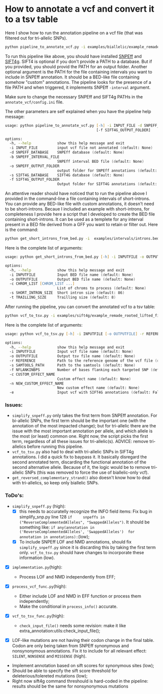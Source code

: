 # How to annotate a vcf and convert it to a tsv table

Here I show how to run the annotation pipeline on a vcf file (that was filtered out for tri-allelic SNPs).
```zsh
python pipeline_to_annotate_vcf.py -i examples/biallelic/example_remade_rooted_lifted_filtered.vcf -d Drosophila_melanogaster -b examples/intervals/short_introns.bed -o examples/snpeff -s /Users/tur92196/local/sift4g/BDGP6.83 -f examples/sift4g
```

To run this pipeline like above, you should have installed [SNPEff](https://pcingola.github.io/SnpEff/) and [SIFT4g](https://sift.bii.a-star.edu.sg/sift4g/). SIFT4 is optional if you don't provide a PATH to a database. But if you provided, you should provid the PATH for an output folder. Another optional argument is the PATH for the file containing intervals you want to include in SNPEff annotation. It should be a BED-like file containing somehow "custom" annotations. The pipeline looks for the presence of a file PATH and when triggered, it implements SNPEff `-interval` argument.

Make sure to change the necessary SNPEff and SIFT4g PATHs in the `annotate_vcf/config.ini` file.

The other parameters are self explained when you have the pipeline help message:
```zsh
usage: python pipeline_to_annotate_vcf.py [-h] -i INPUT_FILE -d SNPEFF_DATABASE [-b SNPEFF_INTERVAL_FILE] -o SNPEFF_OUTPUT_FOLDER [-s SIFT4G_DATABASE]
                                          [-f SIFT4G_OUTPUT_FOLDER]

options:
  -h, --help            show this help message and exit
  -i INPUT_FILE         input vcf file not annotated (default: None)
  -d SNPEFF_DATABASE    SNPEff database (default: None)
  -b SNPEFF_INTERVAL_FILE
                        SNPEff interval BED file (default: None)
  -o SNPEFF_OUTPUT_FOLDER
                        output folder for SNPEff annotations (default: None)
  -s SIFT4G_DATABASE    SIFT4G database (default: None)
  -f SIFT4G_OUTPUT_FOLDER
                        Output folder for SIFT4G annotations (default: None)
```

An attentive reader should have noticed that to run the pipeline above I provided in the command-line a file containing intervals of short-introns. You can provide any BED-like file with custom annotations, it doesn't need to be short-introns. Becaue I included an example with short-introns, for completeness I provide here a script that I developed to create the BED file containing short-introns. It can be used as a templete for any interval present in a BED file derived from a GFF you want to retain or filter out. Here is the command:
```zsh
python get_short_introns_from_bed.py -i  examples/intervals/introns.bed -o examples/intervals/short_introns.bed -c chr2L -s 86 -t 8
```

Here is the complete list of arguments:
```zsh
usage: python get_short_introns_from_bed.py [-h] -i INPUTFILE -o OUTPUTFILE -c CHROM_LIST [CHROM_LIST ...] [-s SHORT_INTRON_SIZE] [-t TRAILLING_SIZE]

options:
  -h, --help            show this help message and exit
  -i INPUTFILE          Input BED file name (default: None)
  -o OUTPUTFILE         Output BED file name (default: None)
  -c CHROM_LIST [CHROM_LIST ...]
                        List of chroms to process (default: None)
  -s SHORT_INTRON_SIZE  Short intron size (default: 86)
  -t TRAILLING_SIZE     Trailling size (default: 8)
```

After running the pipeline, you can convert the annotated vcf to a tsv table:
```zsh
python vcf_to_tsv.py -i examples/sift4g/example_remade_rooted_lifted_filtered_ann_simplified_SIFTpredictions.vcf -o examples/tables/example_remade_rooted_lifted_filtered_ann_table_snpeff_sift4g.vcf -r PATH/TO/REFERENCE -s PATH/TO/SAMTOOLS -f 3 -c short_introns.bed -n SI -e
```

Here is the complete list of arguments:
```zsh
usage: python vcf_to_tsv.py [-h] -i INPUTFILE [-o OUTPUTFILE] -r REFERENCE -s SAMTOOLS_PATH [-f NFLANKINBPS] [-c CUSTOM_EFFECT_NAME] [-n NEW_CUSTOM_EFFECT_NAME] [-e]

options:
  -h, --help            show this help message and exit
  -i INPUTFILE          Input vcf file name (default: None)
  -o OUTPUTFILE         Output tsv file name (default: None)
  -r REFERENCE          Path to the reference genome of the vcf file (default: None)
  -s SAMTOOLS_PATH      Path to the samtools (default: None)
  -f NFLANKINBPS        Number of bases flanking each targeted SNP (default: 3)
  -c CUSTOM_EFFECT_NAME
                        Custom effect name (default: None)
  -n NEW_CUSTOM_EFFECT_NAME
                        New custom effect name (default: None)
  -e                    Input vcf with SIFT4G annotations (default: False)
```

### Issues:
- `simplify_snpeff.py` only takes the first term from SNPEff annotation. For bi-allelic SNPs, the first term should be the important one (with the annotation of the most impacted change); but for tri-allelic there are the issue with the most important annotation per allele, and which allele is the most (or least) common one. Right now, the script picks the first term, regardless of all these issues for tri-allelic(s). ADVICE: remove tri-allelics before running this pipeline.
- `vcf_to_tsv.py` also had to deal with tri-allelic SNPs in SIFT4g annotations. I did a quick fix to baypass it. It basically disregard the second annotated term, discarding the functional annotation of the second alternative allele. Because of it, the logic would be to remove tri-allelic SNPs (this was removed to force the use of biallelic-only vcf).
- `get_reversed_complementary_strand()` also doesn't know how to deal with tri-allelics, so keep only biallelic SNPs.

### ToDo's:
- `simplify_snpeff.py` (high):
    - [x] this needs to accuratelly recognize the INFO field items: Fix bug in simplify_snp.py line 128 `if     snpeffs in ("ReverseComplementedAlleles", "SwappedAlleles")`. It should be something like: `if any(annotation in ('ReverseComplementedAlleles', 'SwappedAlleles') 
    for annotation in annotations):`(low);
    - [x] To include SNPEff LOF and NMD annotations, should fix `simplify_snpeff.py` since it is discarding this by taking the first term only. `vcf_to_tsv.py` should have changes to 
    incorporate these information (low).
- [x] `implementation.py`(high):
    - Process LOF and NMD independently from EFF;
- [x] `process_vcf_func.py`(high):
    - Either include LOF and NMD in EFF function or process them independently;
    - Make the conditional in `process_info()` accurate.
- [x] `vcf_to_tsv_func.py`(high):
    - `check_input_file()` needs some revision: make it like extra_annotation:utils:check_input_file();

- [x] LOF-like mutations are not having their codon change in the final table. Codon are only being taken from SNPEff synonymous and nonsynonymous annotations. Fix it to include for 
all relevant effect: `SILENT`, `NONSENSE` and `MISSENSE` (high).
- Implement annotation based on sift scores for synonymous sites (low);
- Should be able to specify the sift score threshold for deleterious/tolereted mutations (low);
- Right now sift4g command threshould is hard-coded in the pipeline: results should be the same for nonsynonymous mutations
